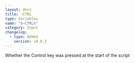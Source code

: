 ```yaml
---
layout: docs
title: ~CTRL
type: Variables
name: "%~CTRL%"
category: Input
changelog:
  - type: Added
    version: v0.8.2
---
```

Whether the Control key was pressed at the start of the script
